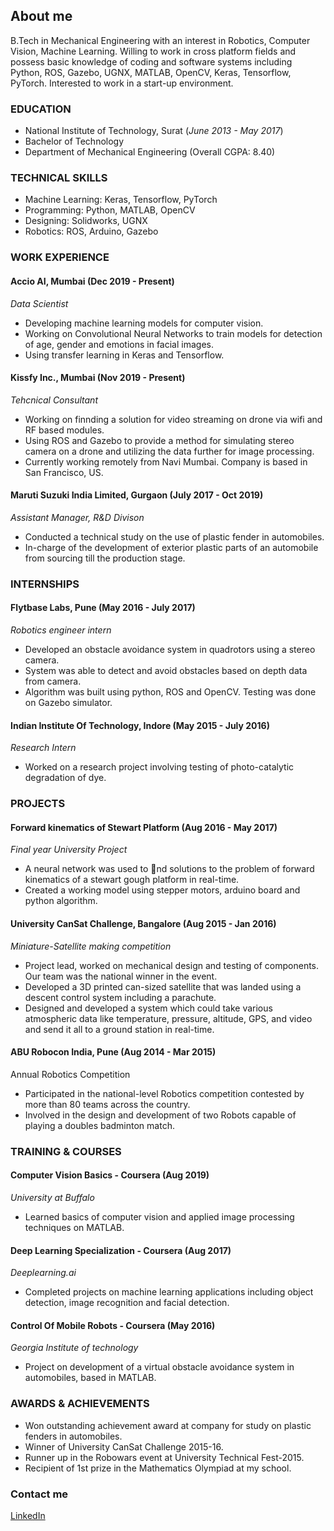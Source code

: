 ## About me

B.Tech in Mechanical Engineering with an interest in Robotics, Computer Vision, Machine Learning. Willing to work in cross platform fields and possess basic knowledge of coding and software systems including Python, ROS, Gazebo, UGNX, MATLAB, OpenCV, Keras, Tensorflow, PyTorch. Interested to work in a start-up environment. 

### EDUCATION

- National Institute of Technology, Surat                                (_June 2013 - May 2017_)
- Bachelor of Technology
- Department of Mechanical Engineering                                   (Overall CGPA: 8.40)

### TECHNICAL SKILLS
- Machine Learning: Keras, Tensorflow, PyTorch
- Programming: Python, MATLAB, OpenCV
- Designing: Solidworks, UGNX
- Robotics: ROS, Arduino, Gazebo

### WORK EXPERIENCE
#### Accio AI, Mumbai (Dec 2019 - Present)
_Data Scientist_
- Developing machine learning models for computer vision.
- Working on Convolutional Neural Networks to train models for detection of age, gender and emotions
in facial images.
- Using transfer learning in Keras and Tensorflow.

#### Kissfy Inc., Mumbai (Nov 2019 - Present)
_Tehcnical Consultant_
- Working on finnding a solution for video streaming on drone via wifi and RF based modules.
- Using ROS and Gazebo to provide a method for simulating stereo camera on a drone and utilizing the
data further for image processing.
- Currently working remotely from Navi Mumbai. Company is based in San Francisco, US.

#### Maruti Suzuki India Limited, Gurgaon (July 2017 - Oct 2019)
_Assistant Manager, R&D Divison_
- Conducted a technical study on the use of plastic fender in automobiles.
- In-charge of the development of exterior plastic parts of an automobile from sourcing till the production
stage.

### INTERNSHIPS
#### Flytbase Labs, Pune (May 2016 - July 2017)
_Robotics engineer intern_
- Developed an obstacle avoidance system in quadrotors using a stereo camera.
- System was able to detect and avoid obstacles based on depth data from camera.
- Algorithm was built using python, ROS and OpenCV. Testing was done on Gazebo simulator.

#### Indian Institute Of Technology, Indore (May 2015 - July 2016)
_Research Intern_
- Worked on a research project involving testing of photo-catalytic degradation of dye.

### PROJECTS
#### Forward kinematics of Stewart Platform (Aug 2016 - May 2017)
_Final year University Project_
- A neural network was used to nd solutions to the problem of forward kinematics of a stewart gough
platform in real-time.
- Created a working model using stepper motors, arduino board and python algorithm.
#### University CanSat Challenge, Bangalore (Aug 2015 - Jan 2016)
_Miniature-Satellite making competition_
- Project lead, worked on mechanical design and testing of components. Our team was the national
winner in the event.
- Developed a 3D printed can-sized satellite that was landed using a descent control system including a
parachute.
- Designed and developed a system which could take various atmospheric data like temperature, pressure,
altitude, GPS, and video and send it all to a ground station in real-time.
#### ABU Robocon India, Pune (Aug 2014 - Mar 2015)
Annual Robotics Competition
- Participated in the national-level Robotics competition contested by more than 80 teams across the
country.
- Involved in the design and development of two Robots capable of playing a doubles badminton match.

### TRAINING & COURSES
#### Computer Vision Basics - Coursera (Aug 2019)
_University at Buffalo_
- Learned basics of computer vision and applied image processing techniques on MATLAB.
#### Deep Learning Specialization - Coursera (Aug 2017)
_Deeplearning.ai_
- Completed projects on machine learning applications including object detection, image recognition and
facial detection.
#### Control Of Mobile Robots - Coursera (May 2016)
_Georgia Institute of technology_
- Project on development of a virtual obstacle avoidance system in automobiles, based in MATLAB.

### AWARDS & ACHIEVEMENTS
- Won outstanding achievement award at company for study on plastic fenders in automobiles.
- Winner of University CanSat Challenge 2015-16.
- Runner up in the Robowars event at University Technical Fest-2015.
- Recipient of 1st prize in the Mathematics Olympiad at my school.

### Contact me

[LinkedIn](https://www.linkedin.com/in/shobhitgupta9618/)

